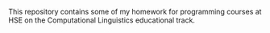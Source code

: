 This repository contains some of my homework for programming courses at HSE on the Computational Linguistics educational track.
